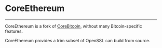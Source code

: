 # CoreEthereum
--------------
CoreEthereum is a fork of [CoreBitcoin](https://github.com/oleganza/CoreBitcoin), without many Bitcoin-specific features.

CoreEthereum provides a trim subset of OpenSSL can build from source.
